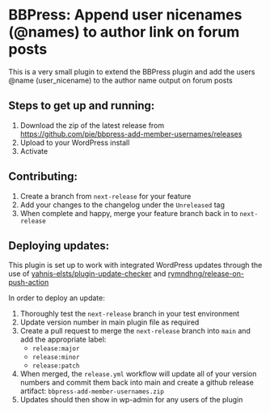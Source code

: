 # BBPress: Append user nicenames (@names) to author link on forum posts

This is a very small plugin to extend the BBPress plugin and add the users @name (user_nicename) to the author name output on forum posts

## Steps to get up and running:

1. Download the zip of the latest release from https://github.com/pie/bbpress-add-member-usernames/releases
1. Upload to your WordPress install
1. Activate

## Contributing:

1. Create a branch from `next-release` for your feature
2. Add your changes to the changelog under the `Unreleased` tag
3. When complete and happy, merge your feature branch back in to `next-release`

## Deploying updates:

This plugin is set up to work with integrated WordPress updates through the use of
[yahnis-elsts/plugin-update-checker](https://github.com/YahnisElsts/plugin-update-checker) and 
[rymndhng/release-on-push-action](https://github.com/rymndhng/release-on-push-action)

In order to deploy an update:

1. Thoroughly test the `next-release` branch in your test environment
2. Update version number in main plugin file as required
3. Create a pull request to merge the `next-release` branch into `main` and add the appropriate label:
    * `release:major`
    * `release:minor`
    * `release:patch`
4. When merged, the `release.yml` workflow will update all of your version numbers and commit them back into main and create a github release artifact: `bbpress-add-member-usernames.zip`
5. Updates should then show in wp-admin for any users of the plugin
